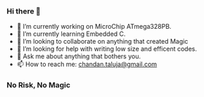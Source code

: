 ### Hi there 👋


- 🔭 I’m currently working on MicroChip ATmega328PB.
- 🌱 I’m currently learning Embedded C.
- 👯 I’m looking to collaborate on anything that created Magic
- 🤔 I’m looking for help with writing low size and efficent codes.
- 💬 Ask me about anything that bothers you.
- 📫 How to reach me: chandan.taluja@gmail.com


### No Risk, No Magic
